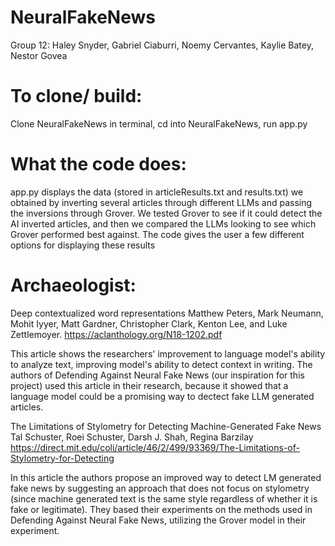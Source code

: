# NeuralFakeNews
Group 12: Haley Snyder, Gabriel Ciaburri, Noemy Cervantes, Kaylie Batey, Nestor Govea
# To clone/ build: 
Clone NeuralFakeNews in terminal, cd into NeuralFakeNews, run app.py 

# What the code does: 
app.py displays the data (stored in articleResults.txt and results.txt) we obtained by inverting several articles through different LLMs and passing the inversions through Grover. We tested Grover to see if it could detect the AI inverted articles, and then we compared the LLMs looking to see which Grover performed best against. The code gives the user a few different options for displaying these results 

# Archaeologist:
Deep contextualized word representations
Matthew Peters, Mark Neumann, Mohit Iyyer, Matt Gardner, Christopher Clark, Kenton Lee, and
Luke Zettlemoyer. https://aclanthology.org/N18-1202.pdf

This article shows the researchers' improvement to language model's ability to analyze text, improving model's ability to detect context in writing. The authors of Defending Against Neural Fake News (our inspiration for this project) used this article in their research, because it showed that a language model could be a promising way to dectect fake LLM generated articles. 


The Limitations of Stylometry for Detecting Machine-Generated Fake News
Tal Schuster, Roei Schuster, Darsh J. Shah, Regina Barzilay https://direct.mit.edu/coli/article/46/2/499/93369/The-Limitations-of-Stylometry-for-Detecting

In this article the authors propose an improved way to detect LM generated fake news by suggesting an approach that does not focus on stylometry (since machine generated text is the same style regardless of whether it is fake or legitimate). They based their experiments on the methods used in Defending Against Neural Fake News, utilizing the Grover model in their experiment.
